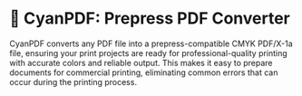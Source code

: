 # 🎨 CyanPDF: Prepress PDF Converter

CyanPDF converts any PDF file into a prepress-compatible CMYK PDF/X-1a file, ensuring your print projects are ready for professional-quality printing with accurate colors and reliable output.  This makes it easy to prepare documents for commercial printing, eliminating common errors that can occur during the printing process.
